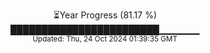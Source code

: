 <p align="center">
⏳Year Progress (81.17 %) <br>
████████████████████████▁▁▁▁▁▁ <br>
<sub>Updated: Thu, 24 Oct 2024 01:39:35 GMT</sub>
</p>

